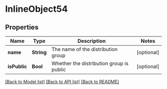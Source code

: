 # InlineObject54

## Properties
Name | Type | Description | Notes
------------ | ------------- | ------------- | -------------
**name** | **String** | The name of the distribution group | [optional] 
**isPublic** | **Bool** | Whether the distribution group is public | [optional] 

[[Back to Model list]](../README.md#documentation-for-models) [[Back to API list]](../README.md#documentation-for-api-endpoints) [[Back to README]](../README.md)


